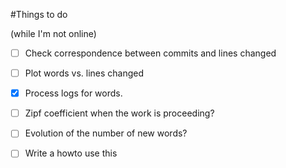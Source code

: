 #Things to do

(while I'm not online)

* [ ] Check correspondence between commits and lines changed
* [ ] Plot words vs. lines changed
* [x] Process logs for words.
* [ ] Zipf coefficient when the work is proceeding?
* [ ] Evolution of the number of new words?
* [ ] Write a howto use this

